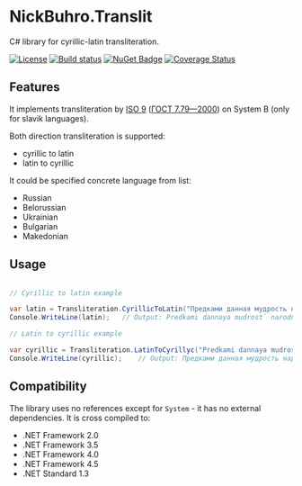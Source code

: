 # NickBuhro.Translit

C# library for cyrillic-latin transliteration.

[![License](https://img.shields.io/badge/license-MIT-red.svg)](https://raw.githubusercontent.com/nick-buhro/Translit/master/LICENSE)
[![Build status](https://ci.appveyor.com/api/projects/status/5xxmbn82hu9762n7?svg=true)](https://ci.appveyor.com/project/nick-buhro/translit)
[![NuGet Badge](https://buildstats.info/nuget/NickBuhro.Translit)](https://www.nuget.org/packages/NickBuhro.Translit/)
[![Coverage Status](https://coveralls.io/repos/github/nick-buhro/Translit/badge.svg?branch=feature%2Fcoveralls)](https://coveralls.io/github/nick-buhro/Translit?branch=feature%2Fcoveralls)

## Features

It implements transliteration by 
[ISO 9](https://en.wikipedia.org/wiki/ISO_9) 
([ГОСТ 7.79—2000](https://ru.wikipedia.org/wiki/ISO_9#.D0.93.D0.9E.D0.A1.D0.A2_7.79.E2.80.942000)) 
on System B (only for slavik languages).

Both direction transliteration is supported:
* cyrillic to latin
* latin to cyrillic

It could be specified concrete language from list:
* Russian
* Belorussian
* Ukrainian
* Bulgarian
* Makedonian

## Usage

``` C#

// Cyrillic to latin example

var latin = Transliteration.CyrillicToLatin("Предками данная мудрость народная!", Language.Russian);
Console.WriteLine(latin);	// Output: Predkami dannaya mudrost` narodnaya!

// Latin to cyrillic example

var cyrillic = Transliteration.LatinToCyrillyc("Predkami dannaya mudrost` narodnaya!", Language.Russian);
Console.WriteLine(cyrillic);	// Output: Предками данная мудрость народная!

```

## Compatibility

The library uses no references except for `System` - it has no external dependencies.
It is cross compiled to:

* .NET Framework 2.0
* .NET Framework 3.5
* .NET Framework 4.0
* .NET Framework 4.5
* .NET Standard 1.3
